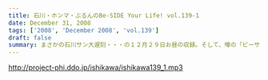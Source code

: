 ```yaml
---
title: 石川・ホンマ・ぶるんのBe-SIDE Your Life! vol.139-1
date: December 31, 2008
tags: ['2008', 'December 2008', 'vol.139']
draft: false
summary: まさかの石川サン大遅刻・・・の１２月２９日お昼の収録。そして、噂の「ビーサイＤＶＤ」についての重要なお知らせもあります！！NAMAE
---
```


http://project-phi.ddo.jp/ishikawa/ishikawa139_1.mp3